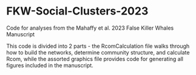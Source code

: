 # FKW-Social-Clusters-2023
Code for analyses from the Mahaffy et al. 2023 False Killer Whales Manuscript

This code is divided into 2 parts - the RcomCalculation file walks through how to build the networks, determine community structure, and calculate Rcom, 
while the assorted graphics file provides code for generating all figures included in the manuscript.
